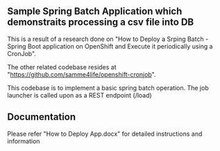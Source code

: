 ## Sample Spring Batch Application which demonstraits processing a csv file into DB
This is a result of a research done on "How to Deploy a Srping Batch - Spring Boot application on OpenShift and Execute it periodically using a CronJob".

The other related codebase resides at "https://github.com/samme4life/openshift-cronjob".

This codebase is to implement a basic spring batch operation. The job launcher is called upon as a REST endpoint (/load)

## Documentation

Please refer "How to Deploy App.docx" for detailed instructions and information
